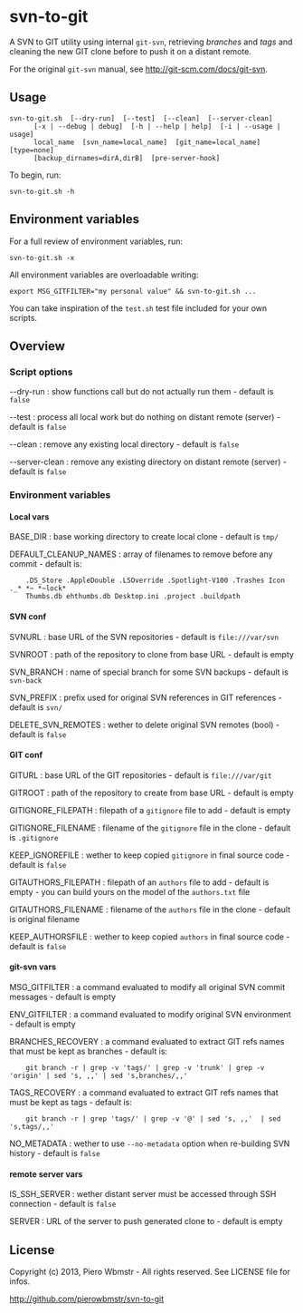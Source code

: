 svn-to-git
==========

A SVN to GIT utility using internal `git-svn`, retrieving *branches* and *tags* and
cleaning the new GIT clone before to push it on a distant remote.

For the original `git-svn` manual, see <http://git-scm.com/docs/git-svn>.

## Usage

    svn-to-git.sh  [--dry-run]  [--test]  [--clean]  [--server-clean]
          [-x | --debug | debug]  [-h | --help | help]  [-i | --usage | usage]
          local_name  [svn_name=local_name]  [git_name=local_name]  [type=none]
          [backup_dirnames=dirA,dirB]  [pre-server-hook]

To begin, run:

    svn-to-git.sh -h

## Environment variables

For a full review of environment variables, run:

    svn-to-git.sh -x

All environment variables are overloadable writing:

    export MSG_GITFILTER="my personal value" && svn-to-git.sh ...

You can take inspiration of the `test.sh` test file included for your own scripts.

## Overview

### Script options

--dry-run
:   show functions call but do not actually run them - default is `false`

--test
:   process all local work but do nothing on distant remote (server) - default is `false`

--clean
:   remove any existing local directory - default is `false`

--server-clean
:   remove any existing directory on distant remote (server) - default is `false`

### Environment variables

#### Local vars

BASE_DIR
:   base working directory to create local clone - default is `tmp/`

DEFAULT_CLEANUP_NAMES
:   array of filenames to remove before any commit - default is:

        .DS_Store .AppleDouble .LSOverride .Spotlight-V100 .Trashes Icon ._* *~ *~lock* 
        Thumbs.db ehthumbs.db Desktop.ini .project .buildpath

#### SVN conf

SVNURL
:   base URL of the SVN repositories - default is `file:///var/svn`

SVNROOT
:   path of the repository to clone from base URL - default is empty

SVN_BRANCH
:   name of special branch for some SVN backups - default is `svn-back`

SVN_PREFIX
:   prefix used for original SVN references in GIT references - default is `svn/`

DELETE_SVN_REMOTES
:   wether to delete original SVN remotes (bool) - default is `false`

#### GIT conf

GITURL
:   base URL of the GIT repositories - default is `file:///var/git`

GITROOT
:   path of the repository to create from base URL - default is empty

GITIGNORE_FILEPATH
:   filepath of a `gitignore` file to add - default is empty

GITIGNORE_FILENAME
:   filename of the `gitignore` file in the clone - default is `.gitignore`

KEEP_IGNOREFILE
:   wether to keep copied `gitignore` in final source code - default is `false`

GITAUTHORS_FILEPATH
:   filepath of an `authors` file to add - default is empty - you can build yours on the model
of the `authors.txt` file

GITAUTHORS_FILENAME
:   filename of the `authors` file in the clone - default is original filename

KEEP_AUTHORSFILE
:   wether to keep copied `authors` in final source code - default is `false`

#### git-svn vars

MSG_GITFILTER
:   a command evaluated to modify all original SVN commit messages - default is empty

ENV_GITFILTER
:   a command evaluated to modify original SVN environment - default is empty

BRANCHES_RECOVERY
:   a command evaluated to extract GIT refs names that must be kept as branches - default is:

        git branch -r | grep -v 'tags/' | grep -v 'trunk' | grep -v 'origin' | sed 's, ,,' | sed 's,branches/,,'

TAGS_RECOVERY
:   a command evaluated to extract GIT refs names that must be kept as tags - default is:

        git branch -r | grep 'tags/' | grep -v '@' | sed 's, ,,'  | sed 's,tags/,,'

NO_METADATA
:   wether to use `--no-metadata` option when re-building SVN history - default is `false`

#### remote server vars

IS_SSH_SERVER
:   wether distant server must be accessed through SSH connection - default is `false`

SERVER
:   URL of the server to push generated clone to - default is empty

## License

Copyright (c) 2013, Piero Wbmstr - All rights reserved. See LICENSE file for infos.

<http://github.com/pierowbmstr/svn-to-git>
